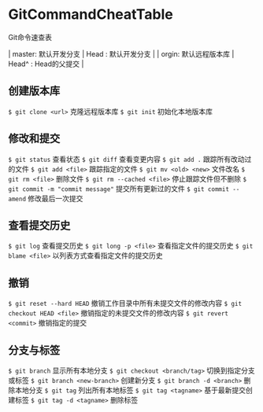 # GitCommandCheatTable
Git命令速查表

|  master: 默认开发分支   |    Head : 默认开发分支   |
|  orgin: 默认远程版本库  |    Head^ : Head的父提交  |

## 创建版本库
`$ git clone <url>`         克隆远程版本库
`$ git init`                初始化本地版本库

## 修改和提交
`$ git status`                      查看状态
`$ git diff`                        查看变更内容
`$ git add .`                       跟踪所有改动过的文件
`$ git add <file>`                  跟踪指定的文件
`$ git mv <old> <new>`              文件改名
`$ git rm <file>`                   删除文件
`$ git rm --cached <file>`          停止跟踪文件但不删除
`$ git commit -m "commit message"`  提交所有更新过的文件
`$ git commit --amend`              修改最后一次提交

## 查看提交历史
`$ git log`                         查看提交历史
`$ git long -p <file>`              查看指定文件的提交历史
`$ git blame <file>`                以列表方式查看指定文件的提交历史

## 撤销
`$ git reset --hard HEAD`           撤销工作目录中所有未提交文件的修改内容
`$ git checkout HEAD <file>`        撤销指定的未提交文件的修改内容
`$ git revert <commit>`             撤销指定的提交

## 分支与标签
`$ git branch`                      显示所有本地分支
`$ git checkout <branch/tag>`       切换到指定分支或标签
`$ git branch <new-branch>`         创建新分支
`$ git branch -d <branch>`          删除本地分支
`$ git tag`                         列出所有本地标签
`$ git tag <tagname>`               基于最新提交创建标签
`$ git tag -d <tagname>`            删除标签
